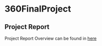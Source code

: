 # 360FinalProject

## Project Report

Project Report Overview can be found in [here](https://docs.google.com/document/d/1CX3TbNtBNFxd4sY6feT2qqGMFe5_Gu4xUC9OzJ0MCkw/edit)

